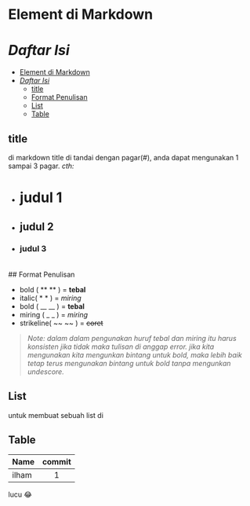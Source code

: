 # Element di Markdown

# *Daftar Isi*

- [Element di Markdown](#element-di-markdown)
- [*Daftar Isi*](#daftar-isi)
  - [title](#title)
  - [Format Penulisan](#format-penulisan)
  - [List](#list)
  - [Table](#table)

## title

di markdown title di tandai dengan pagar(#), anda dapat mengunakan 1 sampai 3 pagar.
*cth:*

* # judul 1
* ## judul 2
* ### judul 3
<br>
## Format Penulisan

* bold ( \*\* \*\* ) = **tebal**
* italic( \* \* ) = *miring*
* bold ( \_\_ \_\_ ) = **tebal**
* miring ( \_ \_ ) = *miring*
* strikeline( \~\~ \~\~ ) = ~~coret~~

> *Note: dalam dalam pengunakan huruf tebal dan miring itu harus konsisten jika tidak maka tulisan di anggap error.*
> *jika kita mengunakan kita mengunkan bintang untuk bold, maka lebih baik tetap terus mengunakan bintang untuk bold tanpa mengunkan undescore.*

## List

untuk membuat sebuah list di

## Table

| Name | commit |
|:---  |  :---: |
|ilham |  1     |

lucu :joy: